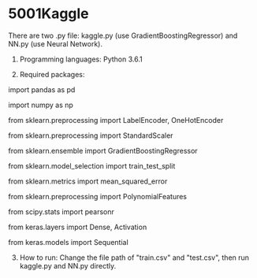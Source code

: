 # 5001Kaggle
There are two .py file: kaggle.py (use GradientBoostingRegressor) and NN.py (use Neural Network).

1. Programming languages: Python 3.6.1

2. Required packages:

import pandas as pd

import numpy as np

from sklearn.preprocessing import LabelEncoder, OneHotEncoder

from sklearn.preprocessing import StandardScaler

from sklearn.ensemble import GradientBoostingRegressor

from sklearn.model_selection import train_test_split

from sklearn.metrics import mean_squared_error

from sklearn.preprocessing import PolynomialFeatures

from scipy.stats import pearsonr

from keras.layers import Dense, Activation

from keras.models import Sequential

3. How to run: 
Change the file path of "train.csv" and "test.csv", then run kaggle.py and NN.py directly. 
